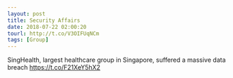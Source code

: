 ```yaml
---
layout: post
title: Security Affairs
date: 2018-07-22 02:00:20
tourl: http://t.co/V3OIFUqNCm
tags: [Group]
---
```

SingHealth, largest healthcare group in Singapore, suffered a massive data breach  https://t.co/F21XeY5hX2
